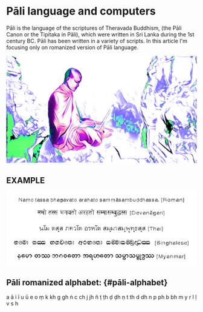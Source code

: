 # Pāli language and computers

Pāli is the language of the scriptures of Theravada Buddhism, \(the Pāli Canon or the Tipitaka in Pāli\), which were written in Sri Lanka during the 1st century BC. Pāli has been written in a variety of scripts. In this article I'm focusing only on romanized version of Pāli language.

![](.gitbook/assets/monk.jpg)

## EXAMPLE

![Different scripts for P&#x101;li language](.gitbook/assets/namo_multi_script.gif)

## Pāli romanized alphabet: {#pāli-alphabet}

a ā i ī u ū e o ṃ k kh g gh ṅ c ch j jh ñ ṭ ṭh ḍ ḍh ṇ t th d dh n p ph b bh m y r l ḷ v s h





